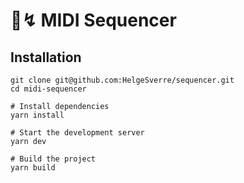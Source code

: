 # 🎹↯ MIDI Sequencer

## Installation

```shell
git clone git@github.com:HelgeSverre/sequencer.git
cd midi-sequencer

# Install dependencies
yarn install

# Start the development server
yarn dev

# Build the project
yarn build
```
